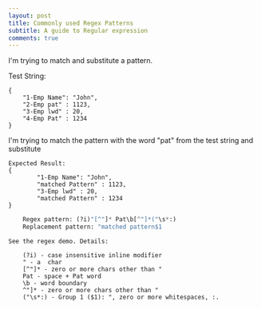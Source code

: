 ```yaml
---
layout: post
title: Commonly used Regex Patterns
subtitle: A guide to Regular expression
comments: true
---
```


I'm trying to match and substitute a pattern.

Test String: 
```
{
	"1-Emp Name": "John", 
	"2-Emp pat" : 1123,
	"3-Emp lwd" : 20, 
	"4-Emp Pat" : 1234
}
```

I'm trying to match the pattern with the word "pat" from the test string and substitute

```
Expected Result: 
{
		"1-Emp Name": "John", 
		"matched Pattern" : 1123,
		"3-Emp lwd" : 20, 
		"matched Pattern" : 1234
}
```

```python
	Regex pattern: (?i)"[^"]* Pat\b[^"]*("\s*:)
	Replacement pattern: "matched pattern$1
```


```
See the regex demo. Details:

	(?i) - case insensitive inline modifier
	" - a  char
	[^"]* - zero or more chars other than "
	Pat - space + Pat word
	\b - word boundary
	^"]* - zero or more chars other than "
	("\s*:) - Group 1 ($1): ", zero or more whitespaces, :.
```


